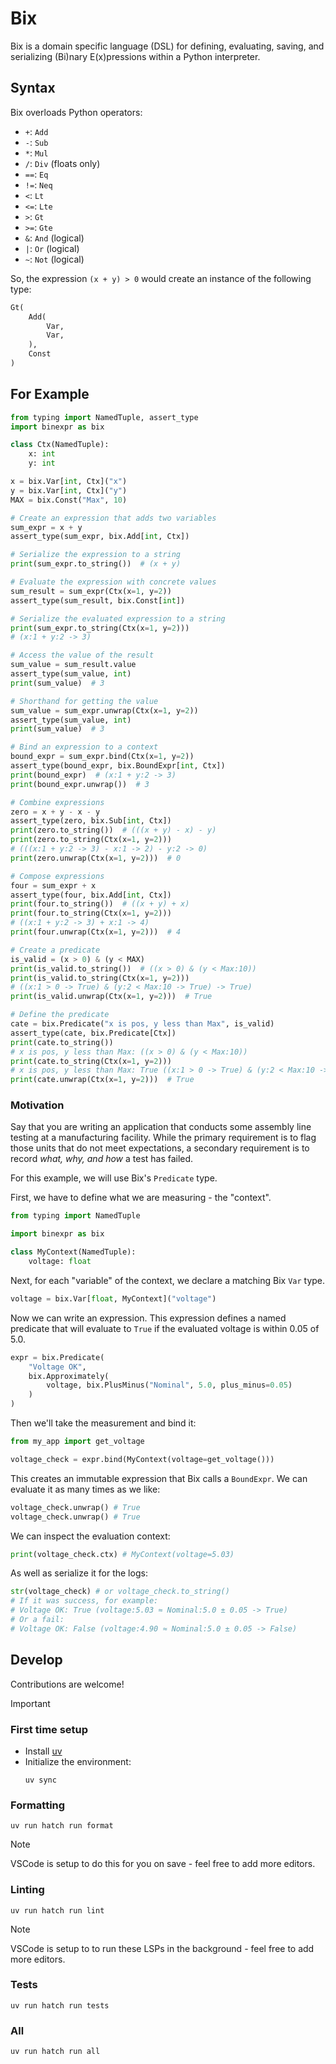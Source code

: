 # Bix

Bix is a domain specific language (DSL) for defining, evaluating, saving, and
serializing (Bi)nary E(x)pressions within a Python interpreter.

## Syntax

Bix overloads Python operators:

- `+`: `Add`
- `-`: `Sub`
- `*`: `Mul`
- `/`: `Div` (floats only)
- `==`: `Eq`
- `!=`: `Neq`
- `<`: `Lt`
- `<=`: `Lte`
- `>`: `Gt`
- `>=`: `Gte`
- `&`: `And` (logical)
- `|`: `Or` (logical)
- `~`: `Not` (logical)

So, the expression `(x + y) > 0` would create an instance of the following type:
```python
Gt(
	Add(
		Var,
		Var,
	),
	Const
)
```

## For Example

```python
from typing import NamedTuple, assert_type
import binexpr as bix

class Ctx(NamedTuple):
	x: int
	y: int

x = bix.Var[int, Ctx]("x")
y = bix.Var[int, Ctx]("y")
MAX = bix.Const("Max", 10)

# Create an expression that adds two variables
sum_expr = x + y
assert_type(sum_expr, bix.Add[int, Ctx])

# Serialize the expression to a string
print(sum_expr.to_string())  # (x + y)

# Evaluate the expression with concrete values
sum_result = sum_expr(Ctx(x=1, y=2))
assert_type(sum_result, bix.Const[int])

# Serialize the evaluated expression to a string
print(sum_expr.to_string(Ctx(x=1, y=2)))
# (x:1 + y:2 -> 3)

# Access the value of the result
sum_value = sum_result.value
assert_type(sum_value, int)
print(sum_value)  # 3

# Shorthand for getting the value
sum_value = sum_expr.unwrap(Ctx(x=1, y=2))
assert_type(sum_value, int)
print(sum_value)  # 3

# Bind an expression to a context
bound_expr = sum_expr.bind(Ctx(x=1, y=2))
assert_type(bound_expr, bix.BoundExpr[int, Ctx])
print(bound_expr)  # (x:1 + y:2 -> 3)
print(bound_expr.unwrap())  # 3

# Combine expressions
zero = x + y - x - y
assert_type(zero, bix.Sub[int, Ctx])
print(zero.to_string())  # (((x + y) - x) - y)
print(zero.to_string(Ctx(x=1, y=2)))
# (((x:1 + y:2 -> 3) - x:1 -> 2) - y:2 -> 0)
print(zero.unwrap(Ctx(x=1, y=2)))  # 0

# Compose expressions
four = sum_expr + x
assert_type(four, bix.Add[int, Ctx])
print(four.to_string())  # ((x + y) + x)
print(four.to_string(Ctx(x=1, y=2)))
# ((x:1 + y:2 -> 3) + x:1 -> 4)
print(four.unwrap(Ctx(x=1, y=2)))  # 4

# Create a predicate
is_valid = (x > 0) & (y < MAX)
print(is_valid.to_string())  # ((x > 0) & (y < Max:10))
print(is_valid.to_string(Ctx(x=1, y=2)))
# ((x:1 > 0 -> True) & (y:2 < Max:10 -> True) -> True)
print(is_valid.unwrap(Ctx(x=1, y=2)))  # True

# Define the predicate
cate = bix.Predicate("x is pos, y less than Max", is_valid)
assert_type(cate, bix.Predicate[Ctx])
print(cate.to_string())
# x is pos, y less than Max: ((x > 0) & (y < Max:10))
print(cate.to_string(Ctx(x=1, y=2)))
# x is pos, y less than Max: True ((x:1 > 0 -> True) & (y:2 < Max:10 -> True) -> True)
print(cate.unwrap(Ctx(x=1, y=2)))  # True
```

### Motivation

Say that you are writing an application that conducts some assembly line testing
at a manufacturing facility. While the primary requirement is to flag those
units that do not meet expectations, a secondary requirement is to record _what,
why, and how_ a test has failed.

For this example, we will use Bix's `Predicate` type.

First, we have to define what we are measuring - the "context".
```python
from typing import NamedTuple

import binexpr as bix

class MyContext(NamedTuple):
	voltage: float
```

Next, for each "variable" of the context, we declare a matching Bix `Var` type.
```python
voltage = bix.Var[float, MyContext]("voltage")
```

Now we can write an expression. This expression defines a named predicate that
will evaluate to `True` if the evaluated voltage is within 0.05 of 5.0.
```python
expr = bix.Predicate(
	"Voltage OK",
	bix.Approximately(
		voltage, bix.PlusMinus("Nominal", 5.0, plus_minus=0.05)
	)
)
```

Then we'll take the measurement and bind it:
```python
from my_app import get_voltage

voltage_check = expr.bind(MyContext(voltage=get_voltage()))
```

This creates an immutable expression that Bix calls a `BoundExpr`. We can
evaluate it as many times as we like:
```python
voltage_check.unwrap() # True
voltage_check.unwrap() # True
```

We can inspect the evaluation context:
```python
print(voltage_check.ctx) # MyContext(voltage=5.03)
```

As well as serialize it for the logs:
```python
str(voltage_check) # or voltage_check.to_string()
# If it was success, for example:
# Voltage OK: True (voltage:5.03 ≈ Nominal:5.0 ± 0.05 -> True)
# Or a fail:
# Voltage OK: False (voltage:4.90 ≈ Nominal:5.0 ± 0.05 -> False)
```
## Develop

Contributions are welcome!

> [!IMPORTANT]
> ### First time setup
>
> - Install [uv](https://github.com/astral-sh/uv)
> - Initialize the environment:
>   ```
>   uv sync
>   ```

### Formatting
```
uv run hatch run format
```
> [!NOTE]
> VSCode is setup to do this for you on save - feel free to add more editors.

### Linting
```
uv run hatch run lint
```
> [!NOTE]
> VSCode is setup to to run these LSPs in the background - feel free to add more
> editors.

### Tests
```
uv run hatch run tests
```

### All
```
uv run hatch run all
```
